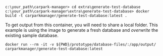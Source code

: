 

```

c:\your_path\carpark-manager> cd extra\generate-test-database
c:\your_path\carpark-manager\extra\generate-test-database> docker build -t carparkmanager/generate-test-database:latest .
```

To get output from this container, you will need to share a local folder. This example is using the image to generate a fresh database and *overwrite* the existing sample database.
```
docker run --rm -it -v ${PWD}/prototype/database-files/:/app/output/ carparkmanager/generate-test-database:latest
```